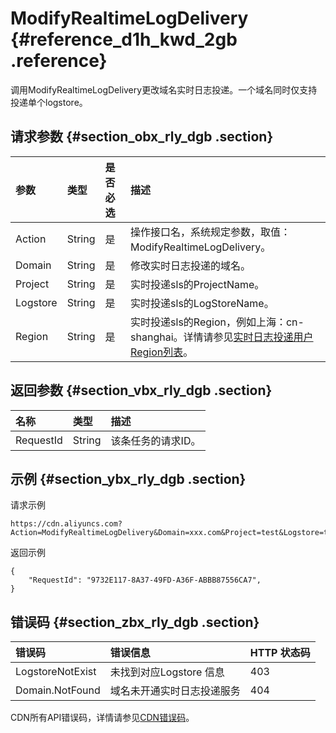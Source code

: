 # ModifyRealtimeLogDelivery {#reference_d1h_kwd_2gb .reference}

调用ModifyRealtimeLogDelivery更改域名实时日志投递。一个域名同时仅支持投递单个logstore。

## 请求参数 {#section_obx_rly_dgb .section}

|参数|类型|是否必选|描述|
|:-|:-|:---|:-|
|Action|String|是|操作接口名，系统规定参数，取值：ModifyRealtimeLogDelivery。|
|Domain|String|是|修改实时日志投递的域名。|
|Project|String|是|实时投递sls的ProjectName。|
|Logstore|String|是|实时投递sls的LogStoreName。|
|Region|String|是|实时投递sls的Region，例如上海：cn-shanghai。详情请参见[实时日志投递用户Region列表](../../../../cn.zh-CN/旧版API参考/附录.md#section_exc_kcz_dgb)。|

## 返回参数 {#section_vbx_rly_dgb .section}

|名称|类型|描述|
|:-|:-|:-|
|RequestId|String|该条任务的请求ID。|

## 示例 {#section_ybx_rly_dgb .section}

请求示例

``` {#codeblock_0yg_xbi_bk2}
https://cdn.aliyuncs.com?Action=ModifyRealtimeLogDelivery&Domain=xxx.com&Project=test&Logstore=test&Region=test
```

返回示例

``` {#codeblock_pi5_24b_lvw}
{
    "RequestId": "9732E117-8A37-49FD-A36F-ABBB87556CA7",
}
```

## 错误码 {#section_zbx_rly_dgb .section}

|错误码|错误信息|HTTP 状态码|
|:--|:---|:-------|
|LogstoreNotExist|未找到对应Logstore 信息|403|
|Domain.NotFound|域名未开通实时日志投递服务|404|

CDN所有API错误码，详情请参见[CDN错误码](https://error-center.aliyun.com/status/product/Cdn)。

